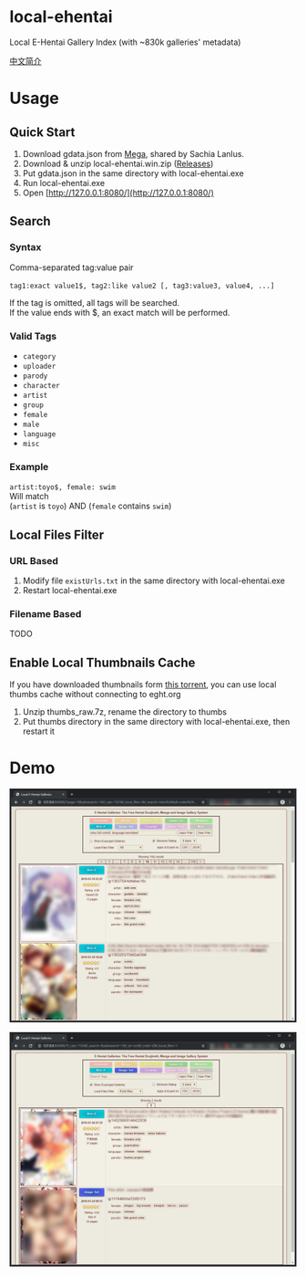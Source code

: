 # local-ehentai

Local E-Hentai Gallery Index (with ~830k galleries' metadata)

[中文简介](README-zh.md)

# Usage

## Quick Start

1. Download gdata.json from [Mega](https://mega.nz/#F!oh1U0SIA!WBUcf3PaOvrfIF238fnbTg), shared by Sachia Lanlus.
2. Download & unzip local-ehentai.win.zip ([Releases](https://github.com/firefoxchan/local-ehentai/releases))
3. Put gdata.json in the same directory with local-ehentai.exe
4. Run local-ehentai.exe
5. Open [http://127.0.0.1:8080/](http://127.0.0.1:8080/)

## Search

### Syntax 

Comma-separated tag:value pair  

`tag1:exact value1$, tag2:like value2 [, tag3:value3, value4, ...]`

If the tag is omitted, all tags will be searched.  
If the value ends with $, an exact match will be performed.

### Valid Tags

- `category`
- `uploader`
- `parody`
- `character`
- `artist`
- `group`
- `female`
- `male`
- `language`
- `misc`

### Example

`artist:toyo$, female: swim`  
Will match  
(`artist` is `toyo`) AND (`female` contains `swim`)

## Local Files Filter

### URL Based

1. Modify file `existUrls.txt` in the same directory with local-ehentai.exe
2. Restart local-ehentai.exe

### Filename Based

TODO

## Enable Local Thumbnails Cache

If you have downloaded thumbnails form [this torrent](https://sukebei.nyaa.si/view/2770267), you can use local thumbs cache without connecting to eght.org

1. Unzip thumbs_raw.7z, rename the directory to thumbs
2. Put thumbs directory in the same directory with local-ehentai.exe, then restart it

# Demo

![Galleries](/assets/galleries_demo_v0.0.5_1.png)

![Galleries](/assets/galleries_demo_v0.0.5.png)
